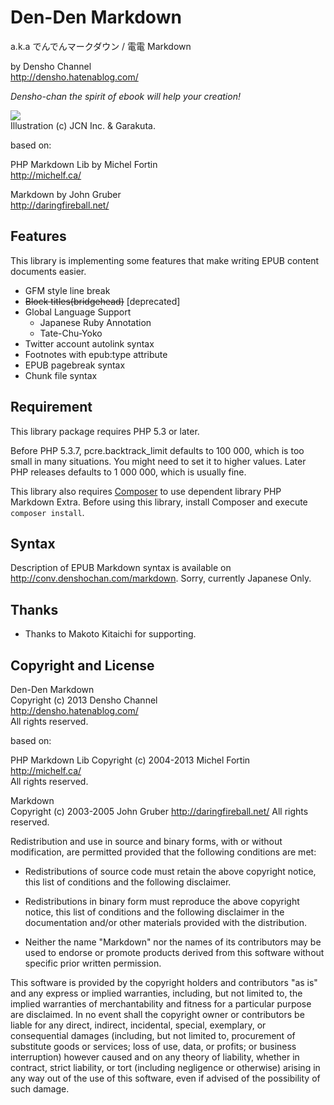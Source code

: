 Den-Den Markdown
=============

a.k.a でんでんマークダウン / 電電 Markdown

by Densho Channel  
<http://densho.hatenablog.com/>

*Densho-chan the spirit of ebook will help your creation!*

![](https://lh4.googleusercontent.com/-m3cvu_gKtW8/TrauQGoZbHI/AAAAAAAAJdc/ytImJ4o4DcU/s288/sd-07.png)  
Illustration (c) JCN Inc. & Garakuta.

based on:

PHP Markdown Lib by Michel Fortin  
<http://michelf.ca/>

Markdown by John Gruber  
<http://daringfireball.net/>

Features
--------

This library is implementing some features that make writing EPUB content documents easier.

* GFM style line break
* <s>Block titles(bridgehead)</s> [deprecated]
* Global Language Support
    - Japanese Ruby Annotation
    - Tate-Chu-Yoko
* Twitter account autolink syntax
* Footnotes with epub:type attribute
* EPUB pagebreak syntax
* Chunk file syntax

Requirement
-----------

This library package requires PHP 5.3 or later.

Before PHP 5.3.7, pcre.backtrack_limit defaults to 100 000, which is too small
in many situations. You might need to set it to higher values. Later PHP
releases defaults to 1 000 000, which is usually fine.

This library also requires [Composer][composer] to use dependent library PHP Markdown Extra. Before using this library, install Composer and execute `composer install`.

[composer]: http://getcomposer.org/

Syntax
------

Description of EPUB Markdown syntax is available on <http://conv.denshochan.com/markdown>. Sorry, currently Japanese Only.

Thanks
------

- Thanks to Makoto Kitaichi for supporting.

Copyright and License
---------------------

Den-Den Markdown  
Copyright (c) 2013 Densho Channel  
<http://densho.hatenablog.com/>  
All rights reserved.

based on:

PHP Markdown Lib
Copyright (c) 2004-2013 Michel Fortin  
<http://michelf.ca/>  
All rights reserved.

Markdown  
Copyright (c) 2003-2005 John Gruber
<http://daringfireball.net/>
All rights reserved.

Redistribution and use in source and binary forms, with or without
modification, are permitted provided that the following conditions are
met:

*   Redistributions of source code must retain the above copyright
    notice, this list of conditions and the following disclaimer.

*   Redistributions in binary form must reproduce the above copyright
    notice, this list of conditions and the following disclaimer in the
    documentation and/or other materials provided with the
    distribution.

*   Neither the name "Markdown" nor the names of its contributors may
    be used to endorse or promote products derived from this software
    without specific prior written permission.

This software is provided by the copyright holders and contributors "as
is" and any express or implied warranties, including, but not limited
to, the implied warranties of merchantability and fitness for a
particular purpose are disclaimed. In no event shall the copyright owner
or contributors be liable for any direct, indirect, incidental, special,
exemplary, or consequential damages (including, but not limited to,
procurement of substitute goods or services; loss of use, data, or
profits; or business interruption) however caused and on any theory of
liability, whether in contract, strict liability, or tort (including
negligence or otherwise) arising in any way out of the use of this
software, even if advised of the possibility of such damage.

<!--


                                      ''          :;||;:
                           '::;;||1111111111|; :|1111111|'
                        ' '|11111111111111111111111111111|'
                     ';|;;;1111111111111111111111111111111;:
                 :||;|11111;1111111111111111111111111111111;'
              :;111;1111111111111111111111111111111111111111 '
            ;11111|111111111111111111111111111|111111111111|  '
          '|11111111111111111111111111111111111111111112111|   '
         ';1111111111111111111111111111111111111111111221:11;
        ';1111111111111111111111122211112211111111111;:|2::11:
        :|1111111111111111221112|1221111222111222111    ;2:111;;;;
       ::1111111|11111111111112;'11111121|11111|1| 11::;|122111111|
       ;;1111111|111211122;122|::;1;21111:::;11112222222211221111111
      ::1111111|1111211122'|21':::1'12112:   :|1222222222222211111111:
      ::1111112|1111221211':2;'''':' |212;  ''   ;1222222$$22111111112:
      ::1111111;11122212;;  |::'      ;121  1  :1$0$122222122 |21111122
      :|111111:'11122222:      ':       ;1:;:'100000$;11121 ;  '12111121
      '|111111  :1122221: ':;;:'';:        ':1108&8$2|'12111;    :111122
       |11111:   ;2222211110000021;         ':;|$0$1|; ;22221|    '111221
       ;11112     2222211:;008&8$1:            ;;;1;|' '$21221;     11222
       ;11111    '221121:::;;88011'            '::;:'  |1:11211     ;2212:
        21111    :221121:  '1111||   '::         ''':;1;   11;|      2112'
        11111    :1|12202   ;:::;;   :'::      '  ';1$;     2 ;      1111
        ;1111    ';'222001   ::''   ':'':::1'  ':;1$0;      ' :      212'
         1111     : 1111;$$1:::;;::':'''||;|::;11;1|;'               11;
         1111       |11 ' |::;:' ::::' ;|111|121112$;'               2;
         :222       '11   '':;  '    :'|1111221211$$2    :          ;;
          121|       ;2  '' :;'     ':  ':;222111$$$$1 '::          '
           121        |;  : |1'      : :|1112221|2$$$21:  '
            ;21           '';||:  : ';122212122$22$$$22'   '
             ;2;            :1|||1112$222$22$2$$$$$$$$$;  ' ''
              :1:                2$$$$$$$$$$$$$$$$$$$$$1 '     '
                ;;               ;$$$$$$$$$$$$$$$$$$$$$2   '      ':
                                 1$$$$$$$$$$$$$$$$$$$$$2;     ' :
                                |2$$$$$$$$$$$000$$$$$$$21       '
                             ;1$00$$$$$$$$$00000000000$$0:
                          ;1$000000000$$$$0000000000000002
                       :1$0000000000000000000000000000000$;
                       '1$000000000000000000000000000000001
                         :200000000000000000000000000000002
                           '|112$000000000000000000000000$|
                                ::12000000000000000$21|;|'
                                 '  :|112221111|;:'  '
                                  ::::       :     '|;'
                                 : ;:        :     ': '
                                    '        '     '
                                     '       '    '
                                '11         '    '
                               :2$$:      :     '
                               12$$1      '
                               :$2;'      '    '
                                         '    '
                                         ;; :;;
                                         1$1$$;
                                        '$$$$1
                                         ;;:'

                            Verus Nullus, Omnis Licitus
-->
